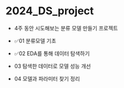 # 2024_DS_project
- 4주 동안 시도해보는 분류 모델 만들기 프로젝트

- ✅01 분류모델 기초
- ✅02 EDA를 통해 데이터 탐색하기
- 03 탐색한 데이터로 모델 성능 개선
- 04 모델과 파라미터 찾기 정리